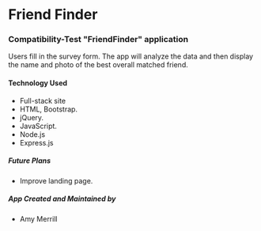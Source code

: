 # Friend Finder

### Compatibility-Test "FriendFinder" application

Users fill in the survey form. The app will analyze the data and then display the name and photo of the best overall matched friend.

#### Technology Used

* Full-stack site
* HTML, Bootstrap.
* jQuery.
* JavaScript.
* Node.js
* Express.js

##### Future Plans

* Improve landing page.

##### App Created and Maintained by

* Amy Merrill
